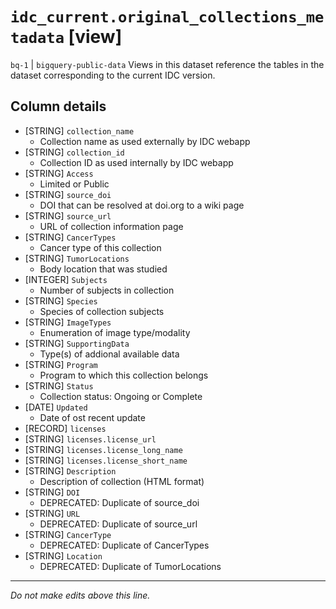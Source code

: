 # `idc_current.original_collections_metadata` [view]
`bq-1` | `bigquery-public-data`
Views in this dataset reference the tables in the dataset corresponding to the current IDC version.

## Column details
* [STRING]    `collection_name`
  - Collection name as used externally by IDC webapp
* [STRING]    `collection_id`
  - Collection ID as used internally by IDC webapp
* [STRING]    `Access`
  - Limited or Public
* [STRING]    `source_doi`
  - DOI that can be resolved at doi.org to a wiki page
* [STRING]    `source_url`
  - URL of collection information page
* [STRING]    `CancerTypes`
  - Cancer type of this collection 
* [STRING]    `TumorLocations`
  - Body location that was studied
* [INTEGER]   `Subjects`
  - Number of subjects in collection
* [STRING]    `Species`
  - Species of collection subjects
* [STRING]    `ImageTypes`
  - Enumeration of image type/modality
* [STRING]    `SupportingData`
  - Type(s) of addional available data
* [STRING]    `Program`
  - Program to which this collection belongs
* [STRING]    `Status`
  - Collection status: Ongoing or Complete
* [DATE]      `Updated`
  - Date of ost recent update
* [RECORD]    `licenses`
* [STRING]    `licenses.license_url`
* [STRING]    `licenses.license_long_name`
* [STRING]    `licenses.license_short_name`
* [STRING]    `Description`
  - Description of collection (HTML format)
* [STRING]    `DOI`
  - DEPRECATED: Duplicate of source_doi
* [STRING]    `URL`
  - DEPRECATED: Duplicate of source_url
* [STRING]    `CancerType`
  - DEPRECATED: Duplicate of CancerTypes 
* [STRING]    `Location`
  - DEPRECATED: Duplicate of TumorLocations

-------------------------------------------------------------------------------
*Do not make edits above this line.*
